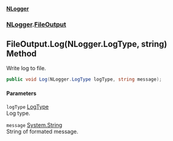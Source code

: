 #### [NLogger](./index.md 'index')
### [NLogger](./NLogger.md 'NLogger').[FileOutput](./NLogger-FileOutput.md 'NLogger.FileOutput')
## FileOutput.Log(NLogger.LogType, string) Method
Write log to file.  
```csharp
public void Log(NLogger.LogType logType, string message);
```
#### Parameters
<a name='NLogger-FileOutput-Log(NLogger-LogType_string)-logType'></a>
`logType` [LogType](./NLogger-LogType.md 'NLogger.LogType')  
Log type.  
  
<a name='NLogger-FileOutput-Log(NLogger-LogType_string)-message'></a>
`message` [System.String](https://docs.microsoft.com/en-us/dotnet/api/System.String 'System.String')  
String of formated message.  
  
